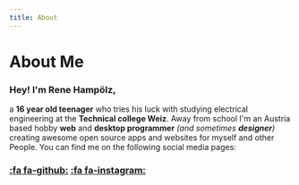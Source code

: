 ```yaml
---
title: About
---
```


# About Me

### Hey! I'm Rene Hampölz,
 a **16 year old teenager** who tries his luck with studying electrical engineering at the **Technical college Weiz**. Away from school I'm an Austria
based hobby **web** and **desktop programmer** _(and sometimes **designer**)_ creating awesome open source apps and websites for myself and other People. You can find me on the following social media pages:

### [:fa fa-github:](https://github.com/hampoelz/) [:fa fa-instagram:](https://www.snapchat.com/add/rene_hampi/) 

